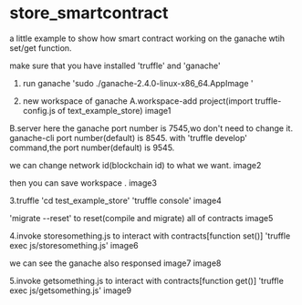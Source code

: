 # store_smartcontract
a little example to show how smart contract working on the ganache wtih set/get function.


make sure that you have installed 'truffle' and 'ganache'

1. run ganache
'sudo ./ganache-2.4.0-linux-x86_64.AppImage '




2. new workspace of ganache
A.workspace-add project(import truffle-config.js of text_example_store)
image1

B.server
here the ganache port number is 7545,wo don't need to change it.
ganache-cli port number(default) is 8545.
with 'truffle develop' command,the port number(default) is 9545.

we can change network id(blockchain id) to what we want.
image2

then you can save workspace .
image3

3.truffle 
'cd test_example_store'
'truffle console' 
image4

'migrate --reset'  to reset(compile and migrate) all of contracts
image5

4.invoke storesomething.js to interact with contracts[function set()]
'truffle exec js/storesomething.js'
image6

we can see the ganache also responsed
image7
image8


5.invoke getsomething.js to interact with contracts[function get()]
'truffle exec js/getsomething.js'
image9




